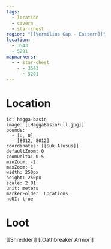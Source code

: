 ```yaml
---
tags:
  - location
  - cavern
  - star-chest
region: "[[Vermilius Gap - Eastern]]"
location:
  - 3543
  - 5291
mapmarkers:
  - - star-chest
    - - 3543
      - 5291
---
```

# Location
```leaflet
id: hagga-basin
image: [[HaggaBasinFull.jpg]]
bounds:
  - [0, 0]
  - [8012, 8012]
coordinates: [[Suk Alusus]]
defaultZoom: 0
zoomDelta: 0.5
minZoom: -2
maxZoom: 1
width: 250px
height: 250px
scale: 2.81
unit: meters
markerFolder: Locations
noUI: true
```
# Loot
[[Shredder]]
[[Oathbreaker Armor]]